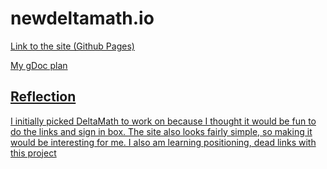 # newdeltamath.io
<p> <a href="#"> Link to the site (Github Pages) </p>
<p> <a href="https://docs.google.com/document/d/1EnXdV97q9qXYqUsl24JDM6RwHIITDTS2x0J2gca3UMs/edit?usp=sharing"> My gDoc plan</p>

<h2> Reflection </h2>
<p> I initially picked DeltaMath to work on because I thought it would be fun to do the links and sign in box. The site also looks fairly simple, so making it would be interesting for me. I also am learning positioning, dead links with this project </p>